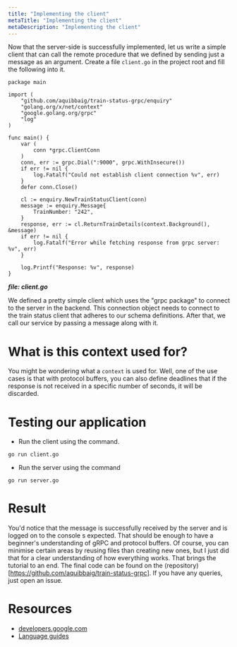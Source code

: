 ```yaml
---
title: "Implementing the client"
metaTitle: "Implementing the client"
metaDescription: "Implementing the client"
---
```


Now that the server-side is successfully implemented, let us write a simple client that can call the remote procedure that we defined by sending just a message as an argument. Create a file `client.go` in the project root and fill the following into it.
```golang
package main

import (
	"github.com/aquibbaig/train-status-grpc/enquiry"
	"golang.org/x/net/context"
	"google.golang.org/grpc"
	"log"
)

func main() {
	var (
		conn *grpc.ClientConn
	)
	conn, err := grpc.Dial(":9000", grpc.WithInsecure())
	if err != nil {
		log.Fatalf("Could not establish client connection %v", err)
	}
	defer conn.Close()

	cl := enquiry.NewTrainStatusClient(conn)
	message := enquiry.Message{
		TrainNumber: "242",
	}
	response, err := cl.ReturnTrainDetails(context.Background(), &message)
	if err != nil {
		log.Fatalf("Error while fetching response from grpc server: %v", err)
	}

	log.Printf("Response: %v", response)
}
```
***file: client.go***

We defined a pretty simple client which uses the "grpc package" to connect to the server in the backend. This connection object needs to connect to the train status client that adheres to our schema definitions. After that, we call our service by passing a message along with it.

# What is this context used for?
You might be wondering what a `context` is used for. Well, one of the use cases is that with protocol buffers, you can also define deadlines that if the response is not received in a specific number of seconds, it will be discarded.

# Testing our application
- Run the client using the command.
```
go run client.go
```
- Run the server using the command
```
go run server.go
```

# Result

You'd notice that the message is successfully received by the server and is logged on to the console s expected. That should be enough to have a beginner's understanding of gRPC and protocol buffers. Of course, you can minimise certain areas by reusing files than creating new ones, but I just did that for a clear understanding of how everything works. That brings the tutorial to an end. The final code can be found on the (repository)[https://github.com/aquibbaig/train-status-grpc]. If you have any queries, just open an issue.

# Resources
- [developers.google.com](https://developers.google.com/protocol-buffers)
- [Language guides](https://developers.google.com/protocol-buffers/docs/overview)
